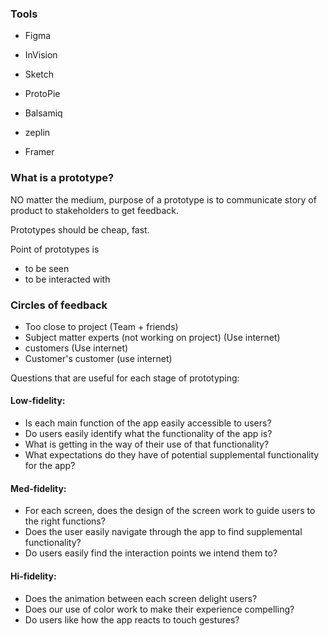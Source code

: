 ### Tools

- Figma
- InVision
- Sketch

- ProtoPie
- Balsamiq
- zeplin
- Framer

### What is a prototype?

NO matter the medium, purpose of a prototype is to 
communicate story of product to stakeholders to get feedback.

Prototypes should be cheap, fast.

Point of prototypes is
- to be seen
- to be interacted with

### Circles of feedback
- Too close to project (Team + friends)
- Subject matter experts (not working on project) (Use internet)
- customers (Use internet)
- Customer's customer (use internet)

Questions that are useful for each stage of prototyping:

#### Low-fidelity:

- Is each main function of the app easily accessible to users?
- Do users easily identify what the functionality of the app is?
- What is getting in the way of their use of that functionality?
- What expectations do they have of potential supplemental functionality for the app?

#### Med-fidelity:

- For each screen, does the design of the screen work to guide users to the right functions?
- Does the user easily navigate through the app to find supplemental functionality?
- Do users easily find the interaction points we intend them to?

#### Hi-fidelity:

- Does the animation between each screen delight users?
- Does our use of color work to make their experience compelling?
- Do users like how the app reacts to touch gestures?